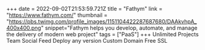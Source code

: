 +++
date = 2022-09-02T21:53:59.721Z
title = "Fathym"
link = "https://www.fathym.com/"
thumbnail = "https://pbs.twimg.com/profile_images/1151104422287687680/DAAkvhpA_400x400.png"
snippet="Fathym helps you develop, automate, and manage the delivery of modern web project"
tags = ["PaaS"]
+++
Unlimited Projects
Team Social Feed
Deploy any version
Custom Domain
Free SSL

